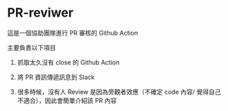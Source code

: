 # PR-reviwer

這是一個協助團隊進行 PR 審核的 Github Action

主要負責以下項目

1. 抓取太久沒有 close 的 Github Action

2. 將 PR 資訊傳遞訊息到 Slack

3. 很多時候，沒有人 Review 是因為旁觀者效應（不確定 code 內容/ 覺得自己不適合），因此會簡單介紹該 PR 內容
